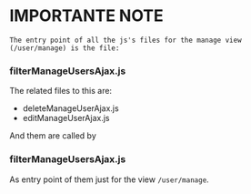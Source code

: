 # IMPORTANTE NOTE
```The entry point of all the js's files for the manage view (/user/manage) is the file:```
### filterManageUsersAjax.js

The related files to this are:
* deleteManageUserAjax.js
* editManageUserAjax.js

And them are called by 
### filterManageUsersAjax.js
As entry point of them just for the view ```/user/manage```.